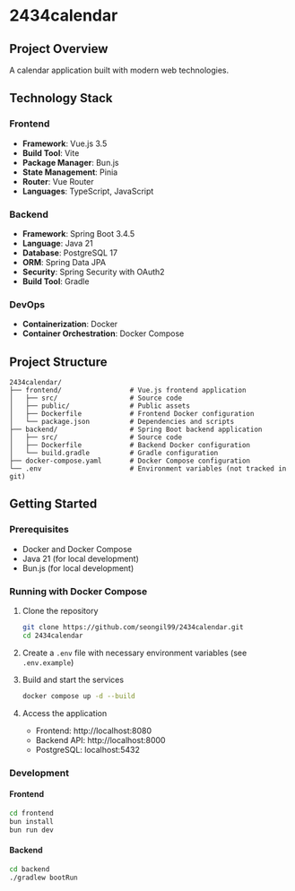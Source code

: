 # 2434calendar

## Project Overview

A calendar application built with modern web technologies.

## Technology Stack

### Frontend
- **Framework**: Vue.js 3.5
- **Build Tool**: Vite
- **Package Manager**: Bun.js
- **State Management**: Pinia
- **Router**: Vue Router
- **Languages**: TypeScript, JavaScript

### Backend
- **Framework**: Spring Boot 3.4.5
- **Language**: Java 21
- **Database**: PostgreSQL 17
- **ORM**: Spring Data JPA
- **Security**: Spring Security with OAuth2
- **Build Tool**: Gradle

### DevOps
- **Containerization**: Docker
- **Container Orchestration**: Docker Compose

## Project Structure

```
2434calendar/
├── frontend/                 # Vue.js frontend application
│   ├── src/                  # Source code
│   ├── public/               # Public assets
│   ├── Dockerfile            # Frontend Docker configuration
│   └── package.json          # Dependencies and scripts
├── backend/                  # Spring Boot backend application
│   ├── src/                  # Source code
│   ├── Dockerfile            # Backend Docker configuration
│   └── build.gradle          # Gradle configuration
├── docker-compose.yaml       # Docker Compose configuration
└── .env                      # Environment variables (not tracked in git)
```

## Getting Started

### Prerequisites
- Docker and Docker Compose
- Java 21 (for local development)
- Bun.js (for local development)

### Running with Docker Compose

1. Clone the repository
   ```bash
   git clone https://github.com/seongil99/2434calendar.git
   cd 2434calendar
   ```

2. Create a `.env` file with necessary environment variables (see `.env.example`)

3. Build and start the services
   ```bash
   docker compose up -d --build
   ```

4. Access the application
   - Frontend: http://localhost:8080
   - Backend API: http://localhost:8000
   - PostgreSQL: localhost:5432

### Development

#### Frontend
```bash
cd frontend
bun install
bun run dev
```

#### Backend
```bash
cd backend
./gradlew bootRun
```
